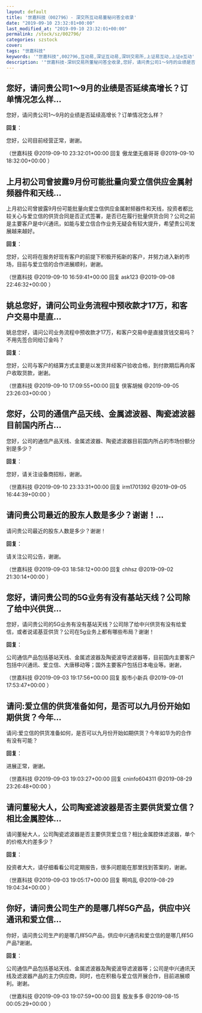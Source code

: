 ```yaml
---
layout: default
title: '世嘉科技（002796）- 深交所互动易董秘问答全收录'
date: "2019-09-10 23:32:01+00:00"
last_modified_at: "2019-09-10 23:32:01+00:00"
permalink: /stock/sz/002796/
categories: szstock
cover: 
tags: "世嘉科技"
keywords: '"世嘉科技",002796,互动易,深证互动易,深圳交易所,上证易互动,上证e互动'
description: '"世嘉科技-深圳交易所董秘问答全收录,您好，请问贵公司1～9月的业绩是否延续高增长？订单情况怎么样？"'
---
```


## 您好，请问贵公司1～9月的业绩是否延续高增长？订单情况怎么样...

您好，请问贵公司1～9月的业绩是否延续高增长？订单情况怎么样？

**回复**：

您好，公司目前经营正常，谢谢。 

（世嘉科技  @2019-09-10 23:32:01+00:00 回复 傲龙堡无痕哥哥  @2019-09-10 18:32:00+00:00 ）

## 上月初公司曾披露9月份可能批量向爱立信供应金属射频器件和天线...

上月初公司曾披露9月份可能批量向爱立信供应金属射频器件和天线，投资者都比较关心与爱立信的供货合同是否正式签署，是否已在履行批量供货合同？公司之前是主要客户是中兴通讯，如能与爱立信合作业务无疑会有较大提升，希望贵公司发展越来越好。

**回复**：

您好，公司将在服务好现有客户的前提下积极开拓新的客户，并努力进入新的市场，目前与爱立信的合作进展顺利，谢谢。 

（世嘉科技  @2019-09-10 16:59:41+00:00 回复 ask123  @2019-09-08 22:46:32+00:00 ）

## 姚总您好，请问公司业务流程中预收款才17万，和客户交易中是直...

姚总您好，请问公司业务流程中预收款才17万，和客户交易中是直接货钱交易吗？不用先签合同给订金吗？

**回复**：

您好，公司与客户的结算方式主要是以发货并经客户验收合格，到付款期后再向客户收取货款，谢谢。 

（世嘉科技  @2019-09-10 17:09:55+00:00 回复 侠客胡候  @2019-09-05 23:26:03+00:00 ）

## 您好，公司的通信产品天线、金属滤波器、陶瓷滤波器目前国内所占...

您好，公司的通信产品天线、金属滤波器、陶瓷滤波器目前国内所占的市场份额分别是多少？

**回复**：

您好，请关注设备商招标，谢谢。 

（世嘉科技  @2019-09-10 23:33:31+00:00 回复 irm1701392  @2019-09-05 16:44:39+00:00 ）

## 请问贵公司最近的股东人数是多少？谢谢！...

请问贵公司最近的股东人数是多少？谢谢！

**回复**：

请关注公司公告，谢谢。 

（世嘉科技  @2019-09-03 18:58:12+00:00 回复 chhsz  @2019-09-02 21:30:14+00:00 ）

## 您好，请问贵公司的5G业务有没有基站天线？公司除了给中兴供货...

您好，请问贵公司的5G业务有没有基站天线？公司除了给中兴供货有没有给爱信，或者说诺基亚供货？公司在5g业务上都有哪些布局？谢谢！

**回复**：

公司通信产品包括基站天线、金属滤波器及陶瓷波导滤波器等，目前国内主要客户包括中兴通讯、爱立信、大唐移动等；国外主要客户包括日本电业等。谢谢， 

（世嘉科技  @2019-09-03 19:17:56+00:00 回复 股市小新兵  @2019-09-01 17:53:47+00:00 ）

## 请问:爱立信的供货准备如何，是否可以九月份开始如期供货？今年...

请问:爱立信的供货准备如何，是否可以九月份开始如期供货？今年如华为的合作有没有可能？

**回复**：

进展正常，谢谢。 

（世嘉科技  @2019-09-03 19:03:27+00:00 回复 cninfo604311  @2019-08-29 23:26:48+00:00 ）

## 请问董秘大人，公司陶瓷滤波器是否主要供货爱立信？相比金属腔体...

请问董秘大人，公司陶瓷滤波器是否主要供货爱立信？相比金属腔体滤波器，单个的价格大约差多少？

**回复**：

投资者大大，请仔细看看公司定期报告，很多问题能在那里找到答案的，谢谢。 

（世嘉科技  @2019-09-03 19:05:17+00:00 回复 啊呜乱  @2019-08-29 19:04:34+00:00 ）

## 你好，请问贵公司生产的是哪几样5G产品，供应中兴通讯和爱立信...

你好，请问贵公司生产的是哪几样5G产品，供应中兴通讯和爱立信的是哪几样5G产品?谢谢。

**回复**：

公司通信产品包括基站天线、金属滤波器及陶瓷波导滤波器等；公司是中兴通讯天线及滤波器产品的主力供应商，同时，也在积极与爱立信开展合作，目前进展顺利。谢谢。 

（世嘉科技  @2019-09-03 19:07:59+00:00 回复 股友多多  @2019-08-15 00:05:29+00:00 ）


